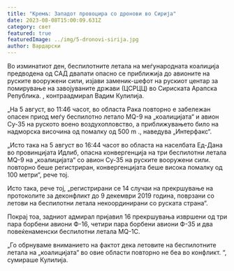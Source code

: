 ```yaml
---
title: "Кремљ: Западот провоцира со дронови во Сирија"
date: 2023-08-08T15:00:09.631Z
category: свет
featured: true
featuredImage: ../img/5-dronovi-sirija.jpg
author: Вардарски
---
```

Во изминатиот ден, беспилотните летала на меѓународната коалиција предводена од САД двапати опасно се приближија до авионите на руските вооружени сили, изјави заменик-шефот на рускиот центар за помирување на завојуваните држави (ЦСРЦЦ) во Сириската Арапска Република. , контраадмирал Вадим Кулилија.

„На 5 август, во 11:46 часот, во областа Рака повторно е забележан опасен приод меѓу беспилотно летало MQ-9 на „коалицијата“ и авион Су-35 на руското воено воздухопловство, а приближувањето било на надморска височина од помалку од 500 m ., наведува „Интерфакс“.

„Исто така на 5 август во 16:44 часот во областа на населбата Ед-Дана во провинцијата Идлиб, опасна конвергенција на три беспилотни летала MQ-9 на „коалицијата“ со авион Су-35 на руските вооружени сили. повторно беше регистриран, конвергенцијата беше висока помалку од 100 метри“, рече тој.

Исто така, рече тој, „регистрирани се 14 случаи на прекршување на протоколите за деконфликт до 9 декември 2019 година, поврзани со летови на беспилотни летала некоординирани со руската страна“.

Покрај тоа, задниот адмирал пријавил 16 прекршувања извршени од три пара борбени авиони Ф-16, четири пара борбени авиони Ф-35 и два повеќенаменски беспилотни летала MQ-1C.

„Го обрнуваме вниманието на фактот дека летовите на беспилотните летала на „коалицијата“ во овие области повторно не беа во конфликт. “, сумираше Кулилија.